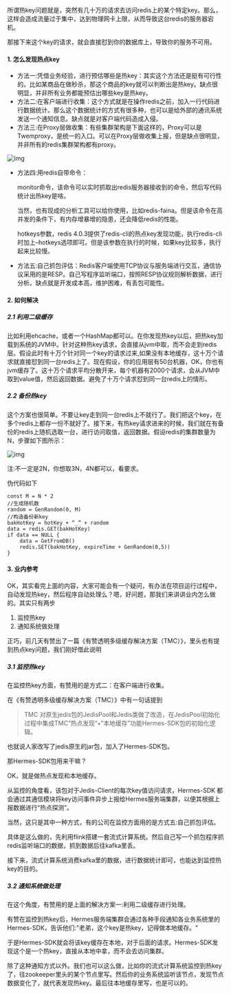 所谓热key问题就是，突然有几十万的请求去访问redis上的某个特定key。那么，这样会造成流量过于集中，达到物理网卡上限，从而导致这台redis的服务器宕机。

那接下来这个key的请求，就会直接怼到你的数据库上，导致你的服务不可用。



#### 1. 怎么发现热点key

- 方法一:凭借业务经验，进行预估哪些是热key：其实这个方法还是挺有可行性的。比如某商品在做秒杀，那这个商品的key就可以判断出是热key。缺点很明显，并非所有业务都能预估出哪些key是热key。
- 方法二:在客户端进行收集：这个方式就是在操作redis之前，加入一行代码进行数据统计。那么这个数据统计的方式有很多种，也可以是给外部的通讯系统发送一个通知信息。缺点就是对客户端代码造成入侵。
- 方法三:在Proxy层做收集：有些集群架构是下面这样的，Proxy可以是Twemproxy，是统一的入口。可以在Proxy层做收集上报，但是缺点很明显，并非所有的redis集群架构都有proxy。

![img](https://pcc.huitogo.club/z0/816762-20210701155058599-1303030442.png)

 

- 方法四:用redis自带命令：

  monitor命令，该命令可以实时抓取出redis服务器接收到的命令，然后写代码统计出热key是啥。

  当然，也有现成的分析工具可以给你使用，比如redis-faina。但是该命令在高并发的条件下，有内存增暴增的隐患，还会降低redis的性能。

  hotkeys参数，redis 4.0.3提供了redis-cli的热点key发现功能，执行redis-cli时加上–hotkeys选项即可。但是该参数在执行的时候，如果key比较多，执行起来比较慢。

- 方法五:自己抓包评估：Redis客户端使用TCP协议与服务端进行交互，通信协议采用的是RESP。自己写程序监听端口，按照RESP协议规则解析数据，进行分析。缺点就是开发成本高，维护困难，有丢包可能性。



#### 2. 如何解决

##### 2.1 利用二级缓存

比如利用ehcache，或者一个HashMap都可以。在你发现热key以后，把热key加载到系统的JVM中。针对这种热key请求，会直接从jvm中取，而不会走到redis层。假设此时有十万个针对同一个key的请求过来,如果没有本地缓存，这十万个请求就直接怼到同一台redis上了。现在假设，你的应用层有50台机器，OK，你也有jvm缓存了。这十万个请求平均分散开来，每个机器有2000个请求，会从JVM中取到value值，然后返回数据。避免了十万个请求怼到同一台redis上的情形。



##### 2.2 备份热key

这个方案也很简单。不要让key走到同一台redis上不就行了。我们把这个key，在多个redis上都存一份不就好了。接下来，有热key请求进来的时候，我们就在有备份的redis上随机选取一台，进行访问取值，返回数据。假设redis的集群数量为N，步骤如下图所示：

![img](https://pcc.huitogo.club/z0/816762-20210701161520330-2084841018.png)

注:不一定是2N，你想取3N，4N都可以，看要求。



伪代码如下

```
const M = N * 2
//生成随机数
random = GenRandom(0, M)
//构造备份新key
bakHotKey = hotKey + “_” + random
data = redis.GET(bakHotKey)
if data == NULL {
    data = GetFromDB()
    redis.SET(bakHotKey, expireTime + GenRandom(0,5))
}
```



#### 3. 业内参考

OK，其实看完上面的内容，大家可能会有一个疑问，有办法在项目运行过程中，自动发现热key，然后程序自动处理么？嗯，好问题，那我们来讲讲业内怎么做的。其实只有两步

1. 监控热key
2. 通知系统做处理



正巧，前几天有赞出了一篇《有赞透明多级缓存解决方案（TMC）》，里头也有提到热点key问题，我们刚好借此说明

##### 3.1 监控热key

在监控热key方面，有赞用的是方式二：在客户端进行收集。

在《有赞透明多级缓存解决方案（TMC）》中有一句话提到

> TMC 对原生jedis包的JedisPool和Jedis类做了改造，在JedisPool初始化过程中集成TMC“热点发现”+“本地缓存”功能Hermes-SDK包的初始化逻辑。

也就说人家改写了jedis原生的jar包，加入了Hermes-SDK包。

那Hermes-SDK包用来干嘛？

OK，就是做热点发现和本地缓存。

从监控的角度看，该包对于Jedis-Client的每次key值访问请求，Hermes-SDK 都会通过其通信模块将key访问事件异步上报给Hermes服务端集群，以便其根据上报数据进行“热点探测”。



当然，这只是其中一种方式，有的公司在监控方面用的是方式五:自己抓包评估。

具体是这么做的，先利用flink搭建一套流式计算系统。然后自己写一个抓包程序抓redis监听端口的数据，抓到数据后往kafka里丢。

接下来，流式计算系统消费kafka里的数据，进行数据统计即可，也能达到监控热key的目的。



##### 3.2 通知系统做处理

在这个角度，有赞用的是上面的解决方案一:利用二级缓存进行处理。

有赞在监控到热key后，Hermes服务端集群会通过各种手段通知各业务系统里的Hermes-SDK，告诉他们:"老弟，这个key是热key，记得做本地缓存。"

于是Hermes-SDK就会将该key缓存在本地，对于后面的请求。Hermes-SDK发现这个是一个热key，直接从本地中拿，而不会去访问集群。



除了这种通知方式以外。我们也可以这么做，比如你的流式计算系统监控到热key了，往zookeeper里头的某个节点里写。然后你的业务系统监听该节点，发现节点数据变化了，就代表发现热key。最后往本地缓存里写，也是可以的。